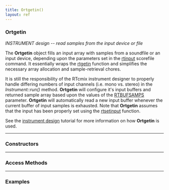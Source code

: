 ```yaml
---
title: Ortgetin()
layout: ref
---
```


### Ortgetin

*INSTRUMENT design -- read samples from the input device or file*  
  
The **Ortgetin** object fills an input array with samples from a
soundfile or an input device, depending upon the parameters set in the
[rtinput](../scorefile/rtinput.html) scorefile command. It essentially
wraps the [rtgetin](rtgetin.html) function and simplifies the necessary
array allocation and sample-retrieval chores.

It is still the responsibility of the RTcmix instrument designer to
properly handle differing numbers of input channels (i.e. mono vs.
stereo) in the *Instrument::run()* method. **Ortgetin** will configure
it's input buffers and returned sample array based upon the values of
the
[RTBUFSAMPS](Instrument.html#inputChannels%3EinputChannels\(\)%3C/a%3E%0Afuntion%20and%20the%0A%3Ca%20href=)
<span>parameter. **Ortgetin** will automatically read a new input buffer
whenever the current buffer of input samples is exhausted. Note that
**Ortgetin** assumes that the input has been properly set using
the</span> [rtsetinput](rtsetinput.html) function.

See the [instrument design](../../tutorials/instrumentdesign.html)
tutorial for more information on how **Ortgetin** is used.

-----

### Constructors

-----

### Access Methods

-----

### Examples
